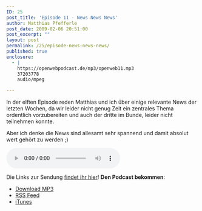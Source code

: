 ```yaml
---
ID: 25
post_title: 'Episode 11 - News News News'
author: Matthias Pfefferle
post_date: 2009-02-06 20:51:00
post_excerpt: ""
layout: post
permalink: /25/episode-news-news-news/
published: true
enclosure:
  - |
    https://openwebpodcast.de/mp3/openweb11.mp3
    37203778
    audio/mpeg

---
```

In der elften Episode reden Matthias und ich über einige relevante News der letzten Wochen, da wir leider nicht genug Zeit ein zentrales Thema ordentlich vorzubereiten und auch der dritte im Bunde, leider nicht teilnehmen konnte.

Aber ich denke die News sind allesamt sehr spannend und damit absolut wert gehört zu werden ;)

<audio controls>
  <source src="https://openwebpodcast.de/mp3/openweb11.mp3" type="audio/mpeg">
  Ihr Browser unterstützt diesen Audio-Player nicht.
</audio>

Die Links zur Sendung [findet ihr hier](http://openweb.mixxt.de/networks/wiki/index.episode-11)! **Den Podcast bekommen**:

*   [Download MP3](https://openwebpodcast.de/mp3/openweb11.mp3)
*   [RSS Feed](http://feeds.feedburner.com/openwebcast)
*   [iTunes](http://phobos.apple.com/WebObjects/MZStore.woa/wa/viewPodcast?id=294732929)
